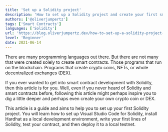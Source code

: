 ```yaml
---
title: 'Set up a Solidity project'
description: 'How to set up a Solidity project and create your first smart contract'
authors: ['@oliverjumpertz']
tags: ['Smart Contracts']
languages: ['Solidity']
url: 'https://blog.oliverjumpertz.dev/how-to-set-up-a-solidity-project-and-create-your-first-smart-contract'
level: 'Beginner'
date: 2021-06-14
---
```


There are many programming languages out there. But there are not many that were created solely to create smart contracts. Those programs that run on the blockchain. Programs that create crypto coins, NFTs, or whole decentralized exchanges (DEX).

If you ever wanted to get into smart contract development with Solidity, then this article is for you. Well, even if you never heard of Solidity and smart contracts before, following this article might perhaps inspire you to dig a little deeper and perhaps even create your own crypto coin or DEX.

This article is a guide and aims to help you to set up your first Solidity project. You will learn how to set up Visual Studio Code for Solidity, install Hardhat as a local development environment, write your first lines of Solidity, test your contract, and then deploy it to a local testnet.